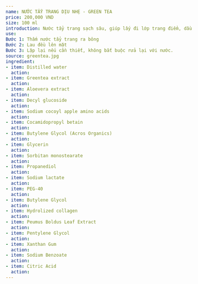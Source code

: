 ```yaml
---
name: NƯỚC TẨY TRANG DỊU NHẸ - GREEN TEA
price: 200,000 VND
size: 100 ml
introduction: Nước tẩy trang sạch sâu, giúp lấy đi lớp trang điểm, dầu thừa và bụi bẩn một cách nhẹ nhàng. Bổ sung thêm trà xanh và lô hội để tăng khả năng làm dịu và diệt khuẩn. Thích hợp cho da mụn, nhạy cảm.
use: 
Bước 1: Thấm nước tẩy trang ra bông
Bước 2: Lau đều lên mặt
Bước 3: Lặp lại nếu cần thiết, không bắt buộc rửa lại với nước.
source: greentea.jpg
ingredient:
- item: Distilled water
  action: 
- item: Greentea extract
  action: 
- item: Aloevera extract
  action: 
- item: Decyl glucoside
  action: 
- item: Sodium cocoyl apple amino acids
  action: 
- item: Cocamidopropyl betain
  action: 
- item: Butylene Glycol (Acros Organics)
  action: 
- item: Glycerin
  action: 
- item: Sorbitan monostearate
  action: 
- item: Propanediol
  action: 
- item: Sodium lactate
  action: 
- item: PEG-40
  action: 
- item: Butylene Glycol
  action: 
- item: Hydrolized collagen
  action: 
- item: Peumus Boldus Leaf Extract
  action: 
- item: Pentylene Glycol
  action: 
- item: Xanthan Gum
  action: 
- item: Sodium Benzoate
  action: 
- item: Citric Acid
  action: 
---
```


